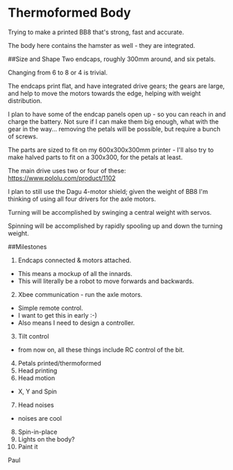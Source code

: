 # Thermoformed Body
Trying to make a printed BB8 that's strong, fast and accurate.

The body here contains the hamster as well - they are integrated.

##Size and Shape
Two endcaps, roughly 300mm around, and six petals.

Changing from 6 to 8 or 4 is trivial.

The endcaps print flat, and have integrated drive gears; the gears are large, and help to move the motors towards the edge, helping with weight distribution.

I plan to have some of the endcap panels open up - so you can reach in and charge the battery.  Not sure if I can make them big enough, what with the gear in the way... removing the petals will be possible, but require a bunch of screws.

The parts are sized to fit on my 600x300x300mm printer - I'll also try to make halved parts to fit on a 300x300, for the petals at least.



The main drive uses two or four of these: https://www.pololu.com/product/1102

I plan to still use the Dagu 4-motor shield; given the weight of BB8 I'm thinking of using all four drivers for the axle motors.

Turning will be accomplished by swinging a central weight with servos.

Spinning will be accomplished by rapidly spooling up and down the turning weight.


##Milestones
1. Endcaps connected & motors attached.
  * This means a mockup of all the innards.
  * This will literally be a robot to move forwards and backwards.
2. Xbee communication - run the axle motors.
  * Simple remote control.
  * I want to get this in early :-)
  * Also means I need to design a controller.
3. Tilt control
  * from now on, all these things include RC control of the bit.
4. Petals printed/thermoformed
5. Head printing
6. Head motion
  * X, Y and Spin
7. Head noises
  * noises are cool
8. Spin-in-place
9. Lights on the body?
10. Paint it


Paul

